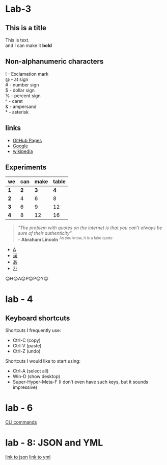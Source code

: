 # Lab-3
## This is a title
This is text.<br> and I can make it **bold**
## Non-alphanumeric characters
! - Exclamation mark<br>@ - at sign<br># - number sign<br>$ - dollar sign<br>% - percent sign<br>^ - caret<br>& - ampersand<br>* - asterisk
## links
* [GitHub Pages](https://pages.github.com/)
* [Google](https://www.google.ca/)
* [wikipedia](https://en.wikipedia.org/wiki/Main_Page)
## Experiments
|we|can|make|table|
|------|---|---|---|
|**1**|**2**|**3**|**4**|
|**2**|4|6|8|
|**3**|6|9|12|
|**4**|8|12|16|

> _"The problem with quotes on the internet is that you can't always be sure of their authenticity"_ <br>- **Abraham Lincoln** <sup> As you know, it is a fake quote</sup>
* [A](https://en.wikipedia.org/wiki/English_language)
* [漢](https://en.wikipedia.org/wiki/Chinese_characters)
* [あ](https://en.wikipedia.org/wiki/Hiragana)
* [가](https://en.wikipedia.org/wiki/Hangul)

:blush:H:blush:A:blush:P:blush:P:blush:Y:blush:

# lab - 4
## Keyboard shortcuts
Shortcuts I frequently use: 
- Ctrl-C (copy)
- Ctrl-V (paste)
- Ctrl-Z (undo)

Shortcuts I would like to start using: 
- Ctrl-A (select all)
- Win-D (show desktop)
- Super-Hyper-Meta-F (I don’t even have such keys, but it sounds impressive)

# lab - 6
[CLI commands](Docs/cli.md)
# lab - 8: JSON and YML
[link to json](Docs/players.json)
[link to yml](Docs/players.yml)
